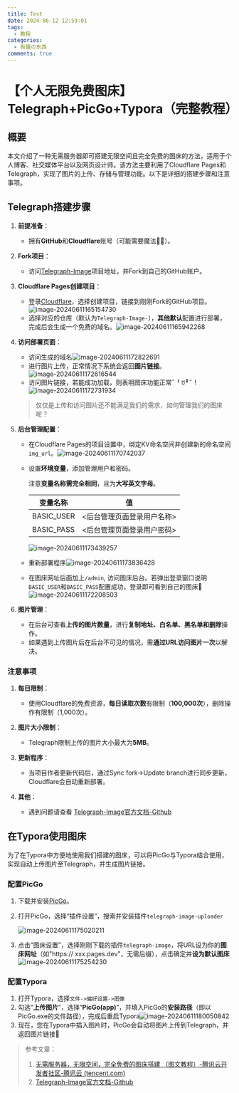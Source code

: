 ```yaml
---
title: Test
date: 2024-06-12 12:59:01
tags:
  - 教程
categories:
  - 有趣の东西
comments: true
---
```

<!--StartFragment-->

# 【个人无限免费图床】Telegraph+PicGo+Typora（完整教程）

## 概要

本文介绍了一种无需服务器即可搭建无限空间且完全免费的图床的方法，适用于个人博客、社交媒体平台以及网页设计师。该方法主要利用了Cloudflare Pages和Telegraph，实现了图片的上传、存储与管理功能。以下是详细的搭建步骤和注意事项。

## Telegraph搭建步骤

1. **前提准备**：

   * 拥有**GitHub**和**Cloudflare**账号（可能需要魔法🧙‍♀️）。
2. **Fork项目**：

   * 访问[Telegraph-Image](https://github.com/cf-pages/Telegraph-Image)项目地址，并Fork到自己的GitHub账户。
3. **Cloudflare Pages创建项目**：

   * 登录[Cloudflare](https://www.cloudflare-cn.com/)，选择创建项目，链接到刚刚Fork的GitHub项目。![image-20240611165154730](https://telegraph-image-177.pages.dev/file/e85830eee8240b214a04c.png)
   * 选择对应的仓库（默认为`Telegraph-Image-`），**其他默认**配置进行部署，完成后会生成一个免费的域名。![image-20240611165942268](https://telegraph-image-177.pages.dev/file/331bc4c040f3d90f584a0.png)
4. **访问部署页面**：

   * 访问生成的域名![image-20240611172822691](https://telegraph-image-177.pages.dev/file/08c8e4a004932b65d87cf.png)
   * 进行图片上传，正常情况下系统会返回**图片链接**。![image-20240611172616544](https://telegraph-image-177.pages.dev/file/0bfc14ccfe425244f65f3.png)
   * 访问图片链接，若能成功加载，则表明图床功能正常˶╹ꇴ╹˶！![image-20240611172731934](https://telegraph-image-177.pages.dev/file/b662414033d7a8bb520c0.png)

   > 仅仅是上传和访问图片还不能满足我们的需求，如何管理我们的图床呢？
5. **后台管理配置**：

   * 在Cloudflare Pages的项目设置中，绑定KV命名空间并创建新的命名空间`img_url`。![image-20240611170742037](https://telegraph-image-177.pages.dev/file/354b6d5244e7e45bd848a.png)
   * 设置**环境变量**，添加管理用户和密码。

     注意**变量名称需完全相同**，且为**大写英文字母**。

     | 变量名称       | 值              |
     | ---------- | -------------- |
     | BASIC_USER | <后台管理页面登录用户名称> |
     | BASIC_PASS | <后台管理页面登录用户密码> |

     ![image-20240611173439257](https://telegraph-image-177.pages.dev/file/980838385788ed55a1328.png)
   * 重新部署程序![image-20240611173836428](https://telegraph-image-177.pages.dev/file/7edfd214b3e90411f12b8.png)
   * 在图床网址后面加上`/admin`, 访问图床后台。若弹出登录窗口说明`BASIC_USER`和`BASIC_PASS`配置成功，登录即可看到自己的图床🎉![image-20240611172208503](https://telegraph-image-177.pages.dev/file/f4dbfaced0948e947df28.png)
6. **图片管理**：

   * 在后台可查看**上传的图片数量**，进行**复制地址、白名单、黑名单和删除**操作。
   * 如果遇到上传图片后在后台不可见的情况，需**通过URL访问图片一次**以解决。

### 注意事项

1. **每日限制**：

   * 使用Cloudflare的免费资源，**每日读取次数**有限制（**100,000次**），删除操作有限制（1,000次）。
2. **图片大小限制**：

   * Telegraph限制上传的图片大小最大为**5MB**。
3. **更新程序**：

   * 当项目作者更新代码后，通过Sync fork->Update branch进行同步更新，Cloudflare会自动重新部署。
4. **其他**：

   * 遇到问题请查看 [Telegraph-Image官方文档-Github](https://github.com/cf-pages/Telegraph-Image?tab=readme-ov-file#telegraph-image)

## 在Typora使用图床

为了在Typora中方便地使用我们搭建的图床，可以将PicGo与Typora结合使用，实现自动上传图片至Telegraph，并生成图片链接。

### 配置PicGo

1. 下载并安装[PicGo](https://github.com/Molunerfinn/PicGo/releases)。
2. 打开PicGo，选择“插件设置”，搜索并安装插件`telegraph-image-uploader`

   ![image-20240611175020211](https://telegraph-image-177.pages.dev/file/b6e3a530eee45e13d22b9.png)
3. 点击“图床设置”，选择刚刚下载的插件`telegraph-image`，将URL设为你的**图床网址**（如"https:// xxx.pages.dev"，无需后缀），点击确定并**设为默认图床**![image-20240611175254230](https://telegraph-image-177.pages.dev/file/5e438b7514ae3bc66cc8b.png)

### 配置Typora

1. 打开Typora，选择`文件->偏好设置->图像`
2. 勾选“**上传图片**”，选择“**PicGo(app)**”，并填入PicGo的**安装路径**（即以PicGo.exe的文件路径），完成后重启Typora![image-20240611180050842](https://telegraph-image-177.pages.dev/file/d3cf27b70cd2ba61ae389.png)
3. 现在，您在Typora中插入图片时，PicGo会自动将图片上传到Telegraph，并返回图片链接🎉

> 参考文章：
>
> 1. [无需服务器，无限空间，完全免费的图床搭建 （图文教程）-腾讯云开发者社区-腾讯云 (tencent.com)](https://cloud.tencent.com/developer/article/2312437)
> 2. [Telegraph-Image官方文档-Github](https://github.com/cf-pages/Telegraph-Image?tab=readme-ov-file#telegraph-image)

<!--EndFragment-->